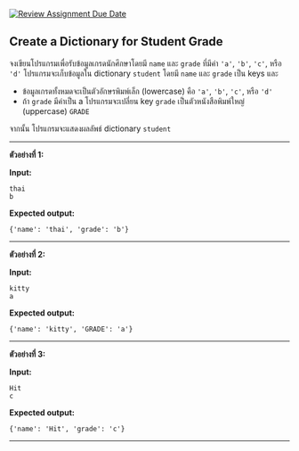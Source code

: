 [![Review Assignment Due Date](https://classroom.github.com/assets/deadline-readme-button-22041afd0340ce965d47ae6ef1cefeee28c7c493a6346c4f15d667ab976d596c.svg)](https://classroom.github.com/a/UtQ8Yd9_)
## Create a Dictionary for Student Grade
จงเขียนโปรแกรมเพื่อรับข้อมูลเกรดนักศึกษาโดยมี `name` และ `grade` ที่มีค่า `'a'`, `'b'`, `'c'`, หรือ `'d'` 
โปรแกรมจะเก็บข้อมูลใน dictionary `student` โดยมี `name` และ `grade` เป็น keys และ
 * ข้อมูลเกรดทั้งหมดจะเป็นตัวอักษรพิมพ์เล็ก (lowercase) คือ `'a'`, `'b'`, `'c'`, หรือ `'d'` 
 * ถ้า `grade` มีค่าเป็น a โปรแกรมจะเปลี่ยน key `grade` เป็นตัวหนังสือพิมพ์ใหญ่ (uppercase) `GRADE`
   
จากนั้น โปรแกรมจะแสดงผลลัพธ์ dictionary `student`

<hr>

**ตัวอย่างที่ 1:**

**Input:** 
```
thai
b
```
**Expected output:** 
```
{'name': 'thai', 'grade': 'b'}
```
<hr>

**ตัวอย่างที่ 2:**

**Input:** 
```
kitty
a
```
**Expected output:**
```
{'name': 'kitty', 'GRADE': 'a'}
```
<hr>

**ตัวอย่างที่ 3:**

**Input:** 
```
Hit
c
```
**Expected output:** 
```
{'name': 'Hit', 'grade': 'c'}
```
<hr>

